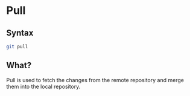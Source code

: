 # Pull

## Syntax

```bash
git pull
``` 

## What?
Pull is used to fetch the changes from the remote repository and merge them into the local repository.